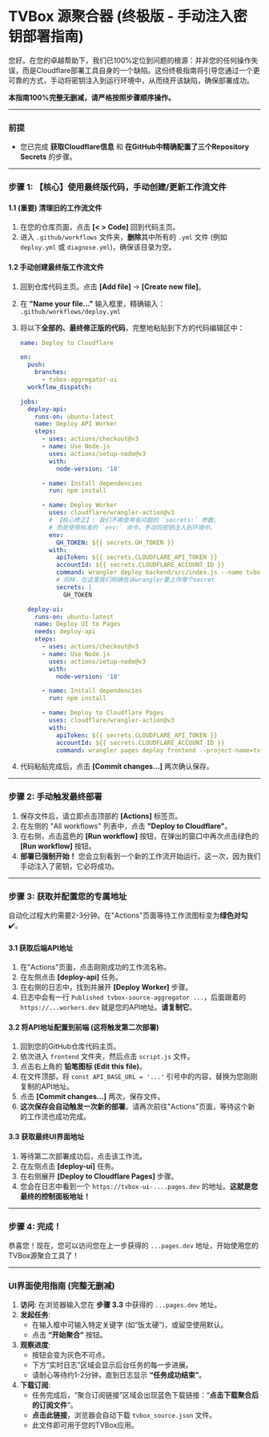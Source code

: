 # TVBox 源聚合器 (终极版 - 手动注入密钥部署指南)

您好。在您的卓越帮助下，我们已100%定位到问题的根源：并非您的任何操作失误，而是Cloudflare部署工具自身的一个缺陷。这份终极指南将引导您通过一个更可靠的方式，手动将密钥注入到运行环境中，从而绕开该缺陷，确保部署成功。

**本指南100%完整无删减，请严格按照步骤顺序操作。**

---
### **前提**
- 您已完成 **获取Cloudflare信息** 和 **在GitHub中精确配置了三个Repository Secrets** 的步骤。

---
### **步骤 1: 【核心】使用最终版代码，手动创建/更新工作流文件**

#### **1.1 (重要) 清理旧的工作流文件**
1.  在您的仓库页面，点击 **[< > Code]** 回到代码主页。
2.  进入 `.github/workflows` 文件夹，**删除**其中所有的 `.yml` 文件 (例如 `deploy.yml` 或 `diagnose.yml`)，确保该目录为空。

#### **1.2 手动创建最终版工作流文件**
1.  回到仓库代码主页。点击 **[Add file]** -> **[Create new file]**。
2.  在 **"Name your file..."** 输入框里，精确输入： `.github/workflows/deploy.yml`
3.  将以下**全部的、最终修正版的代码**，完整地粘贴到下方的代码编辑区中：

    ```yaml
    name: Deploy to Cloudflare

    on:
      push:
        branches:
          - tvbox-aggregator-ui
      workflow_dispatch:

    jobs:
      deploy-api:
        runs-on: ubuntu-latest
        name: Deploy API Worker
        steps:
          - uses: actions/checkout@v3
          - name: Use Node.js
            uses: actions/setup-node@v3
            with:
              node-version: '18'

          - name: Install dependencies
            run: npm install

          - name: Deploy Worker
            uses: cloudflare/wrangler-action@v3
            # 【核心修正】: 我们不再使用有问题的 `secrets:` 参数。
            # 而是使用标准的 `env:` 命令，手动将密钥注入到环境中。
            env:
              GH_TOKEN: ${{ secrets.GH_TOKEN }}
            with:
              apiToken: ${{ secrets.CLOUDFLARE_API_TOKEN }}
              accountId: ${{ secrets.CLOUDFLARE_ACCOUNT_ID }}
              command: wrangler deploy backend/src/index.js --name tvbox-source-aggregator
              # 同样，在这里我们明确告诉wrangler要上传哪个secret
              secrets: |
                GH_TOKEN

      deploy-ui:
        runs-on: ubuntu-latest
        name: Deploy UI to Pages
        needs: deploy-api
        steps:
          - uses: actions/checkout@v3
          - name: Use Node.js
            uses: actions/setup-node@v3
            with:
              node-version: '18'

          - name: Install dependencies
            run: npm install

          - name: Deploy to Cloudflare Pages
            uses: cloudflare/wrangler-action@v3
            with:
              apiToken: ${{ secrets.CLOUDFLARE_API_TOKEN }}
              accountId: ${{ secrets.CLOUDFLARE_ACCOUNT_ID }}
              command: wrangler pages deploy frontend --project-name=tvbox-ui --commit-dirty=true
    ```
4.  代码粘贴完成后，点击 **[Commit changes...]** 两次确认保存。

---
### **步骤 2: 手动触发最终部署**

1.  保存文件后，请立即点击顶部的 **[Actions]** 标签页。
2.  在左侧的 "All workflows" 列表中，点击 **"Deploy to Cloudflare"**。
3.  在右侧，点击蓝色的 **[Run workflow]** 按钮，在弹出的窗口中再次点击绿色的 **[Run workflow]** 按钮。
4.  **部署已强制开始！** 您会立刻看到一个新的工作流开始运行。这一次，因为我们手动注入了密钥，它必将成功。

---
### **步骤 3: 获取并配置您的专属地址**

自动化过程大约需要2-3分钟。在"Actions"页面等待工作流图标变为**绿色对勾** ✔️。

#### **3.1 获取后端API地址**
1.  在"Actions"页面，点击刚刚成功的工作流名称。
2.  在左侧点击 **[deploy-api]** 任务。
3.  在右侧的日志中，找到并展开 **[Deploy Worker]** 步骤。
4.  日志中会有一行 `Published tvbox-source-aggregator ...`，后面跟着的 `https://...workers.dev` 就是您的API地址。**请复制它**。

#### **3.2 将API地址配置到前端 (这将触发第二次部署)**
1.  回到您的GitHub仓库代码主页。
2.  依次进入 `frontend` 文件夹，然后点击 `script.js` 文件。
3.  点击右上角的 **铅笔图标 (Edit this file)**。
4.  在文件顶部，将 `const API_BASE_URL = '...'` 引号中的内容，替换为您刚刚复制的API地址。
5.  点击 **[Commit changes...]** 两次，保存文件。
6.  **这次保存会自动触发一次新的部署**。请再次前往"Actions"页面，等待这个新的工作流也成功完成。

#### **3.3 获取最终UI界面地址**
1.  等待第二次部署成功后，点击该工作流。
2.  在左侧点击 **[deploy-ui]** 任务。
3.  在右侧展开 **[Deploy to Cloudflare Pages]** 步骤。
4.  您会在日志中看到一个 `https://tvbox-ui-....pages.dev` 的地址。**这就是您最终的控制面板地址！**

---
### **步骤 4: 完成！**

恭喜您！现在，您可以访问您在上一步获得的 `...pages.dev` 地址，开始使用您的TVBox源聚合工具了！

---
### **UI界面使用指南 (完整无删减)**

1.  **访问**: 在浏览器输入您在 **步骤 3.3** 中获得的 `...pages.dev` 地址。
2.  **发起任务**:
    *   在输入框中可输入特定关键字 (如“饭太硬”)，或留空使用默认。
    *   点击 **“开始聚合”** 按钮。
3.  **观察进度**:
    *   按钮会变为灰色不可点。
    *   下方“实时日志”区域会显示后台任务的每一步进展。
    *   请耐心等待约1-2分钟，直到日志显示 **“任务成功结束”**。
4.  **下载订阅**:
    *   任务完成后，“聚合订阅链接”区域会出现蓝色下载链接：“**点击下载聚合后的订阅文件**”。
    *   **点击此链接**，浏览器会自动下载 `tvbox_source.json` 文件。
    *   此文件即可用于您的TVBox应用。
